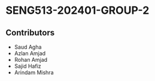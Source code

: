 # SENG513-202401-GROUP-2

## Contributors
- Saud Agha
- Azlan Amjad
- Rohan Amjad
- Sajid Hafiz
- Arindam Mishra